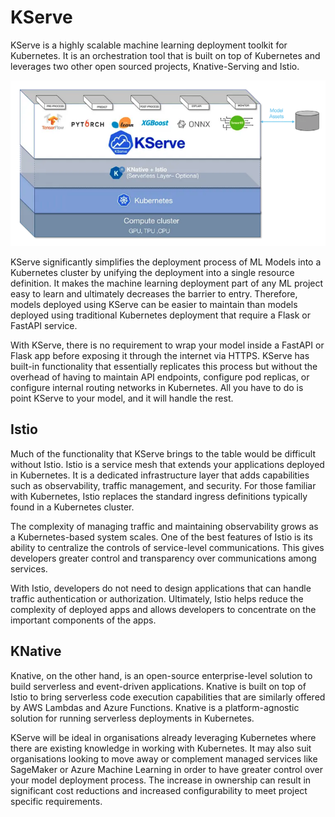 # KServe

KServe is a highly scalable machine learning deployment toolkit for Kubernetes.
It is an orchestration tool that is built on top of Kubernetes and leverages two other open sourced projects, Knative-Serving and Istio.

![KServe Architecture](./imgs/kserve.png)

KServe significantly simplifies the deployment process of ML Models into a Kubernetes cluster by unifying the deployment into a single resource definition.
It makes the machine learning deployment part of any ML project easy to learn and ultimately decreases the barrier to entry.
Therefore, models deployed using KServe can be easier to maintain than models deployed using traditional Kubernetes deployment that require a Flask or FastAPI service.

With KServe, there is no requirement to wrap your model inside a FastAPI or Flask app before exposing it through the internet via HTTPS.
KServe has built-in functionality that essentially replicates this process but without the overhead of having to maintain API endpoints, configure pod replicas, or configure internal routing networks in Kubernetes.
All you have to do is point KServe to your model, and it will handle the rest.

## Istio

Much of the functionality that KServe brings to the table would be difficult without Istio.
Istio is a service mesh that extends your applications deployed in Kubernetes.
It is a dedicated infrastructure layer that adds capabilities such as observability, traffic management, and security.
For those familiar with Kubernetes, Istio replaces the standard ingress definitions typically found in a Kubernetes cluster.

The complexity of managing traffic and maintaining observability grows as a Kubernetes-based system scales.
One of the best features of Istio is its ability to centralize the controls of service-level communications.
This gives developers greater control and transparency over communications among services.

With Istio, developers do not need to design applications that can handle traffic authentication or authorization.
Ultimately, Istio helps reduce the complexity of deployed apps and allows developers to concentrate on the important components of the apps.

## KNative

Knative, on the other hand, is an open-source enterprise-level solution to build serverless and event-driven applications.
Knative is built on top of Istio to bring serverless code execution capabilities that are similarly offered by AWS Lambdas and Azure Functions.
Knative is a platform-agnostic solution for running serverless deployments in Kubernetes.

KServe will be ideal in organisations already leveraging Kubernetes where there are existing knowledge in working with Kubernetes.
It may also suit organisations looking to move away or complement managed services like SageMaker or Azure Machine Learning in order to have greater control over your model deployment process.
The increase in ownership can result in significant cost reductions and increased configurability to meet project specific requirements.
